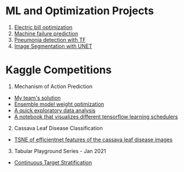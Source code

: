 # ML and Optimization Projects
1. [Electric bill optimization](https://github.com/tdincer/Electricity-Bill-Optimization)
2. [Machine failure prediction](https://github.com/tdincer/Machine-Failure-Prediction)
3. [Pneumonia detection with TF](https://www.kaggle.com/tolgadincer/pneumonia-detection-with-tensorflow)
4. [Image Segmentation with UNET](https://github.com/tdincer/ImageSegmentation)

# Kaggle Competitions
1. Mechanism of Action Prediction
* [My team's solution](https://www.kaggle.com/c/lish-moa/discussion/200704)
* [Ensemble model weight optimization](https://www.kaggle.com/tolgadincer/ensemble-weight-optimization)
* [A quick exploratory data analysis](https://www.kaggle.com/tolgadincer/moa-eda)
* [A notebook that visualizes different tensorflow learning schedulers](https://www.kaggle.com/tolgadincer/tf-keras-learning-rate-schedulers)

2. Cassava Leaf Disease Classification
* [TSNE of efficientnet features of the cassava leaf disease images](https://www.kaggle.com/tolgadincer/cldc-tsne)

3. Tabular Playground Series - Jan 2021
* [Continuous Target Stratification](https://www.kaggle.com/tolgadincer/continuous-target-stratification)
